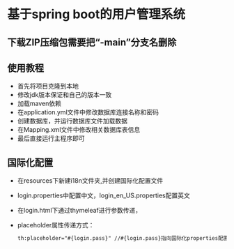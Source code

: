 # 基于spring boot的用户管理系统
## 下载ZIP压缩包需要把“-main”分支名删除
## 使用教程
- 首先将项目克隆到本地
- 修改jdk版本保证和自己的版本一致
- 加载maven依赖
- 在application.yml文件中修改数据库连接名称和密码
- 创建数据库，并运行数据库文件加载数据
- 在Mapping.xml文件中修改相关数据库表信息
- 最后直接运行主程序即可 

## 国际化配置

- 在resources下新建i18n文件夹,并创建国际化配置文件

- login.properties中配置中文，login_en_US.properties配置英文

- 在login.html下通过thymeleaf进行参数传递，

- placeholder属性传递方式：

  ```html
  th:placeholder="#{login.pass}" //#{login.pass}指向国际化properties配置文件的内容
  ```

